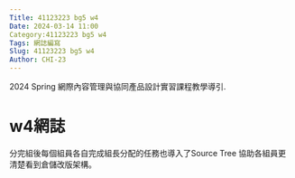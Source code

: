 ```yaml
---
Title: 41123223 bg5 w4
Date: 2024-03-14 11:00
Category:41123223 bg5 w4
Tags: 網誌編寫
Slug: 41123223 bg5 w4
Author: CHI-23
---
```


2024 Spring 網際內容管理與協同產品設計實習課程教學導引.

<!-- PELICAN_END_SUMMARY -->

# w4網誌
分完組後每個組員各自完成組長分配的任務也導入了Source Tree 協助各組員更清楚看到倉儲改版架構。